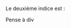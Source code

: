 Le deuxième indice est :

Pense à div<!-- debot -->

<script type="text/javascript">
  console.log(document.querySelector('body > div > p:nth-child(3)'));
</script>
